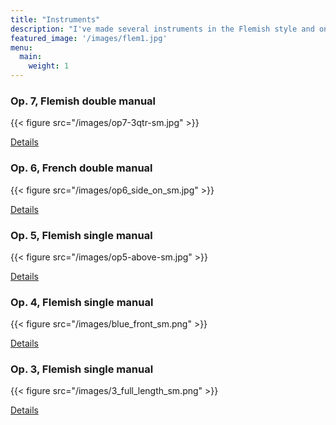 ```yaml
---
title: "Instruments"
description: "I've made several instruments in the Flemish style and one in the French style."
featured_image: '/images/flem1.jpg'
menu:
  main:
    weight: 1
---
```


### Op. 7, Flemish double manual

{{< figure src="/images/op7-3qtr-sm.jpg" >}}

[Details](/instruments/op7)

### Op. 6, French double manual

{{< figure src="/images/op6_side_on_sm.jpg" >}}

[Details](/instruments/op6)

### Op. 5, Flemish single manual

{{< figure src="/images/op5-above-sm.jpg" >}}

[Details](/instruments/op5)

### Op. 4, Flemish single manual

{{< figure src="/images/blue_front_sm.png" >}}

[Details](/instruments/op4)

### Op. 3, Flemish single manual

{{< figure src="/images/3_full_length_sm.png" >}}

[Details](/instruments/op3)
